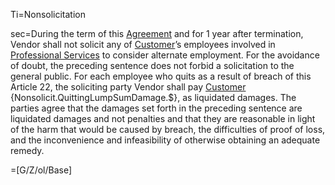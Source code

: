 Ti=Nonsolicitation

sec=During the term of this <a href="Def.Agreement.sec" class="definedterm">Agreement</a> and for 1 year after termination, Vendor shall not solicit any of <a href='#Def.Customer.sec' class='definedterm'>Customer</a>’s employees involved in <a href='#Def.Professional_Service.sec' class='definedterm'>Professional Services</a> to consider alternate employment. For the avoidance of doubt, the preceding sentence does not forbid a solicitation to the general public. For each employee who quits as a result of breach of this Article 22, the soliciting party Vendor shall pay <a href='#Def.Customer.sec' class='definedterm'>Customer</a> {Nonsolicit.QuittingLumpSumDamage.$}, as liquidated damages. The parties agree that the damages set forth in the preceding sentence are liquidated damages and not penalties and that they are reasonable in light of the harm that would be caused by breach, the difficulties of proof of loss, and the inconvenience and infeasibility of otherwise obtaining an adequate remedy.

=[G/Z/ol/Base]
